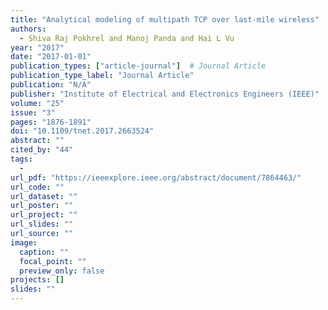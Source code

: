 ```yaml
---
title: "Analytical modeling of multipath TCP over last-mile wireless"
authors:
  - Shiva Raj Pokhrel and Manoj Panda and Hai L Vu
year: "2017"
date: "2017-01-01"
publication_types: ["article-journal"]  # Journal Article
publication_type_label: "Journal Article"
publication: "N/A"
publisher: "Institute of Electrical and Electronics Engineers (IEEE)"
volume: "25"
issue: "3"
pages: "1876-1891"
doi: "10.1109/tnet.2017.2663524"
abstract: ""
cited_by: "44"
tags:
  - 
url_pdf: "https://ieeexplore.ieee.org/abstract/document/7864463/"
url_code: ""
url_dataset: ""
url_poster: ""
url_project: ""
url_slides: ""
url_source: ""
image:
  caption: ""
  focal_point: ""
  preview_only: false
projects: []
slides: ""
---
```

